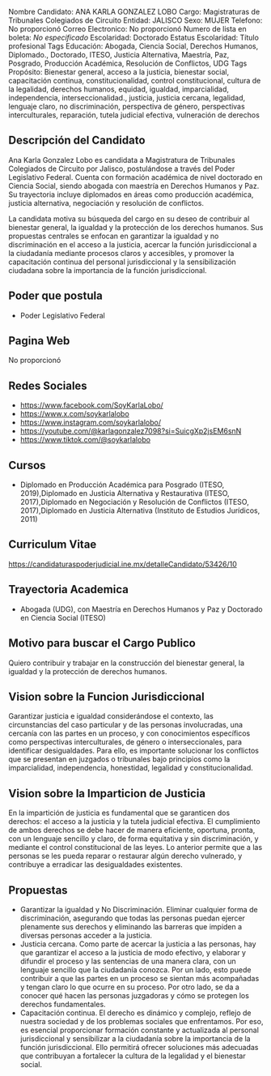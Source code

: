 Nombre Candidato: ANA KARLA GONZALEZ LOBO
Cargo: Magistraturas de Tribunales Colegiados de Circuito
Entidad: JALISCO
Sexo: MUJER
Telefono: No proporcionó
Correo Electronico: No proporcionó
Numero de lista en boleta: *No especificado*
Escolaridad: Doctorado
Estatus Escolaridad: Título profesional
Tags Educación: Abogada, Ciencia Social, Derechos Humanos, Diplomado., Doctorado, ITESO, Justicia Alternativa, Maestría, Paz, Posgrado, Producción Académica, Resolución de Conflictos, UDG
Tags Propósito: Bienestar general, acceso a la justicia, bienestar social, capacitación continua, constitucionalidad, control constitucional, cultura de la legalidad, derechos humanos, equidad, igualdad, imparcialidad, independencia, interseccionalidad., justicia, justicia cercana, legalidad, lenguaje claro, no discriminación, perspectiva de género, perspectivas interculturales, reparación, tutela judicial efectiva, vulneración de derechos


## Descripción del Candidato 

Ana Karla Gonzalez Lobo es candidata a Magistratura de Tribunales Colegiados de Circuito por Jalisco, postulándose a través del Poder Legislativo Federal. Cuenta con formación académica de nivel doctorado en Ciencia Social, siendo abogada con maestría en Derechos Humanos y Paz. Su trayectoria incluye diplomados en áreas como producción académica, justicia alternativa, negociación y resolución de conflictos.

La candidata motiva su búsqueda del cargo en su deseo de contribuir al bienestar general, la igualdad y la protección de los derechos humanos. Sus propuestas centrales se enfocan en garantizar la igualdad y no discriminación en el acceso a la justicia, acercar la función jurisdiccional a la ciudadanía mediante procesos claros y accesibles, y promover la capacitación continua del personal jurisdiccional y la sensibilización ciudadana sobre la importancia de la función jurisdiccional.


## Poder que postula

- Poder Legislativo Federal


## Pagina Web

No proporcionó


## Redes Sociales

- https://www.facebook.com/SoyKarlaLobo/
- https://www.x.com/soykarlalobo
- https://www.instagram.com/soykarlalobo/
- https://youtube.com/@karlagonzalez7098?si=SuicgXp2jsEM6snN
- https://www.tiktok.com/@soykarlalobo


## Cursos

- Diplomado en Producción Académica para Posgrado (ITESO, 2019),Diplomado en Justicia Alternativa y Restaurativa (ITESO, 2017),Diplomado en Negociación y Resolución de Conflictos (ITESO, 2017),Diplomado en Justicia Alternativa (Instituto de Estudios Jurídicos, 2011)


## Curriculum Vitae

https://candidaturaspoderjudicial.ine.mx/detalleCandidato/53426/10


## Trayectoria Academica

- Abogada (UDG), con Maestría en Derechos Humanos y Paz y Doctorado en Ciencia Social (ITESO)


## Motivo para buscar el Cargo Publico

Quiero contribuir y trabajar en la construcción del bienestar general, la igualdad y la protección de derechos humanos.


## Vision sobre la Funcion Jurisdiccional

Garantizar justicia e igualdad considerándose el contexto, las circunstancias del caso particular y de las personas involucradas, una cercanía con las partes en un proceso, y con conocimientos específicos como perspectivas interculturales, de género o interseccionales, para identificar desigualdades. Para ello, es importante solucionar los conflictos que se presentan en juzgados o tribunales bajo principios como la imparcialidad, independencia, honestidad, legalidad y constitucionalidad.


## Vision sobre la Imparticion de Justicia

En la impartición de justicia es fundamental que se garanticen dos derechos: el acceso a la justicia y la tutela judicial efectiva. El cumplimiento de ambos derechos se debe hacer de manera eficiente, oportuna, pronta, con un lenguaje sencillo y claro, de forma equitativa y sin discriminación, y mediante el control constitucional de las leyes. Lo anterior permite que a las personas se les pueda reparar o restaurar algún derecho vulnerado, y contribuye a erradicar las desigualdades existentes.


## Propuestas

- Garantizar la igualdad y No Discriminación. Eliminar cualquier forma de discriminación, asegurando que todas las personas puedan ejercer plenamente sus derechos y eliminando las barreras que impiden a diversas personas acceder a la justicia.
- Justicia cercana. Como parte de acercar la justicia a las personas, hay que garantizar el acceso a la justicia de modo efectivo, y elaborar y difundir el proceso y las sentencias de una manera clara, con un lenguaje sencillo que la ciudadanía conozca. Por un lado, esto puede contribuir a que las partes en un proceso se sientan más acompañadas y tengan claro lo que ocurre en su proceso. Por otro lado, se da a conocer qué hacen las personas juzgadoras y cómo se protegen los derechos fundamentales.
- Capacitación continua. El derecho es dinámico y complejo, reflejo de nuestra sociedad y de los problemas sociales que enfrentamos. Por eso, es esencial proporcionar formación constante y actualizada al personal jurisdiccional y sensibilizar a la ciudadanía sobre la importancia de la función jurisdiccional. Ello permitirá ofrecer soluciones más adecuadas que contribuyan a fortalecer la cultura de la legalidad y el bienestar social.

